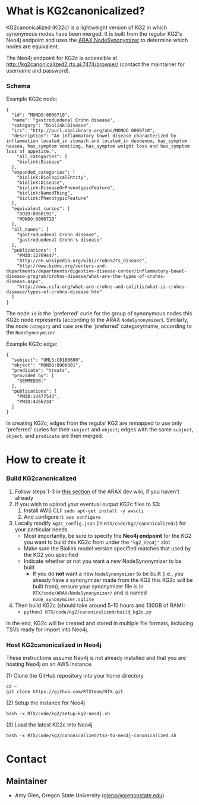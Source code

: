 # What is KG2canonicalized?

KG2canonicalized (KG2c) is a lightweight version of KG2 in which synonymous nodes have been merged. It is built from the regular KG2's Neo4j endpoint and uses the [ARAX NodeSynonymizer](https://github.com/RTXteam/RTX/tree/master/code/ARAX/NodeSynonymizer) to determine which nodes are equivalent. 

The Neo4j endpoint for KG2c is accessible at http://kg2canonicalized2.rtx.ai:7474/browser/ (contact the maintainer for username and password).

### Schema
Example KG2c node:
```
{
  "id": "MONDO:0000710",
  "name": "gastroduodenal Crohn disease",
  "category": "biolink:Disease",
  "iri": "http://purl.obolibrary.org/obo/MONDO_0000710",
  "description": "An inflammatory bowel disease characterized by inflammation located_in stomach and located_in duodenum, has_symptom nausea, has_symptom vomiting, has_symptom weight loss and has_symptom loss of appetite.",
    "all_categories": [
    "biolink:Disease"
  ],
  "expanded_categories": [
    "biolink:BiologicalEntity",
    "biolink:Disease",
    "biolink:DiseaseOrPhenotypicFeature",
    "biolink:NamedThing",
    "biolink:PhenotypicFeature"
  ],
  "equivalent_curies": [
    "DOID:0060191",
    "MONDO:0000710"
  ],
  "all_names": [
    "gastroduodenal Crohn disease",
    "gastroduodenal Crohn's disease"
  ],
  "publications": [
    "PMID:12769447",
    "http://en.wikipedia.org/wiki/crohn%27s_disease",
    "http://www.bidmc.org/centers-and-departments/departments/digestive-disease-center/inflammatory-bowel-disease-program/crohns-disease/what-are-the-types-of-crohns-disease.aspx",
    "http://www.ccfa.org/what-are-crohns-and-colitis/what-is-crohns-disease/types-of-crohns-disease.htm"
  ]
}
```
The node `id` is the 'preferred' curie for the group of synonymous nodes this KG2c node represents (according to the ARAX `NodeSynonymizer`). Similarly, the node `category` and `name` are the 'preferred' category/name, according to the `NodeSynonymizer`.

Example KG2c edge:
```
{
  "subject": "UMLS:C0180600",
  "object": "MONDO:0000001",
  "predicate": "treats",
  "provided_by": [
    "SEMMEDDB:"
  ],
  "publications": [
    "PMID:14477543",
    "PMID:4266234"
  ]
}
```
In creating KG2c, edges from the regular KG2 are remapped to use only 'preferred' curies for their `subject` and `object`; edges with the same `subject`, `object`, and `predicate` are then merged.

# How to create it

### Build KG2canonicalized

1. Follow steps 1-3 in [this section](https://github.com/RTXteam/RTX/wiki/Dev-info#setting-up-for-local-dev-work-on-arax) of the ARAX dev wiki, if you haven't already
1. If you wish to upload your eventual output KG2c files to S3:
    1. Install AWS CLI: `sudo apt-get install -y awscli`
    1. And configure it: `aws configure`
1. Locally modify `kg2c_config.json` (in `RTX/code/kg2/canonicalized/`) for your particular needs
    - Most importantly, be sure to specify the **Neo4j endpoint** for the KG2 you want to build this KG2c from under the `"kg2_neo4j"` slot
    - Make sure the Biolink model version specified matches that used by the KG2 you specified
    - Indicate whether or not you want a new NodeSynonymizer to be built
        - If you do **not** want a new `NodeSynonymizer` to be built (i.e., you already have a synonymizer made from the KG2 this KG2c will be built from), ensure your synonymizer file is in `RTX/code/ARAX/NodeSynonymizer/` and is named `node_synonymizer.sqlite`
1. Then build KG2c (should take around 5-10 hours and 130GB of RAM):
    - `python3 RTX/code/kg2/canonicalized/build_kg2c.py`

In the end, KG2c will be created and stored in multiple file formats, including TSVs ready for import into Neo4j.

### Host KG2canonicalized in Neo4j

These instructions assume Neo4j is not already installed and that you are hosting Neo4j on an AWS instance.

(1) Clone the GitHub repository into your home directory
```
cd ~
git clone https://github.com/RTXteam/RTX.git
```

(2) Setup the instance for Neo4j
```
bash -x RTX/code/kg2/setup-kg2-neo4j.sh
```

(3) Load the latest KG2c into Neo4j
```
bash -x RTX/code/kg2/canonicalized/tsv-to-neo4j-canonicalized.sh
```

# Contact
## Maintainer
- Amy Glen, Oregon State University (glena@oregonstate.edu)
